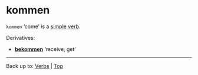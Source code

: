 # kommen

`kommen` ‘come’ is a [simple verb](../../simpleVerbs.md).

Derivatives:
- **[bekommen](../../b/be/bekommen.md)** ‘receive, get’

----

Back up to: [Verbs](../../index.md) | [Top](../../../index.md)
